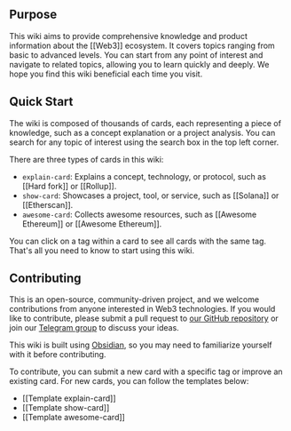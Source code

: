 
## Purpose

This wiki aims to provide comprehensive knowledge and product information about the [[Web3]] ecosystem. It covers topics ranging from basic to advanced levels. You can start from any point of interest and navigate to related topics, allowing you to learn quickly and deeply. We hope you find this wiki beneficial each time you visit.

## Quick Start

The wiki is composed of thousands of cards, each representing a piece of knowledge, such as a concept explanation or a project analysis. You can search for any topic of interest using the search box in the top left corner.

There are three types of cards in this wiki:

* `explain-card`: Explains a concept, technology, or protocol, such as [[Hard fork]] or [[Rollup]].
* `show-card`: Showcases a project, tool, or service, such as [[Solana]] or [[Etherscan]].
* `awesome-card`: Collects awesome resources, such as [[Awesome Ethereum]] or [[Awesome Ethereum]].

You can click on a tag within a card to see all cards with the same tag. That's all you need to know to start using this wiki.

## Contributing

This is an open-source, community-driven project, and we welcome contributions from anyone interested in Web3 technologies. If you would like to contribute, please submit a pull request to [our GitHub repository](https://github.com/boundless-forest/web3-wiki) or join our [Telegram group](https://t.me/+yRR8fEa8x6VlMTc1) to discuss your ideas.

This wiki is built using [Obsidian](https://obsidian.md), so you may need to familiarize yourself with it before contributing.

To contribute, you can submit a new card with a specific tag or improve an existing card. For new cards, you can follow the templates below:

* [[Template explain-card]]
* [[Template show-card]]
* [[Template awesome-card]]